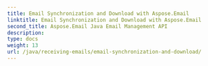 ```yaml
---
title: Email Synchronization and Download with Aspose.Email
linktitle: Email Synchronization and Download with Aspose.Email
second_title: Aspose.Email Java Email Management API
description: 
type: docs
weight: 13
url: /java/receiving-emails/email-synchronization-and-download/
---
```

